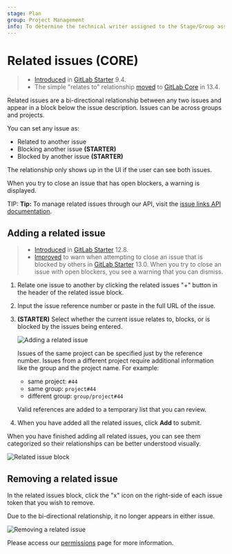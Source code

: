 ```yaml
---
stage: Plan
group: Project Management
info: To determine the technical writer assigned to the Stage/Group associated with this page, see https://about.gitlab.com/handbook/engineering/ux/technical-writing/#assignments
---
```


# Related issues **(CORE)**

> - [Introduced](https://gitlab.com/gitlab-org/gitlab/-/merge_requests/1797) in [GitLab Starter](https://about.gitlab.com/pricing/) 9.4.
> - The simple "relates to" relationship [moved](https://gitlab.com/gitlab-org/gitlab/-/issues/212329) to [GitLab Core](https://about.gitlab.com/pricing/) in 13.4.

Related issues are a bi-directional relationship between any two issues
and appear in a block below the issue description. Issues can be across groups
and projects.

You can set any issue as:

- Related to another issue
- Blocking another issue **(STARTER)**
- Blocked by another issue **(STARTER)**

The relationship only shows up in the UI if the user can see both issues.

When you try to close an issue that has open blockers, a warning is displayed.

TIP: **Tip:**
To manage related issues through our API, visit the [issue links API documentation](../../../api/issue_links.md).

## Adding a related issue

> - [Introduced](https://gitlab.com/gitlab-org/gitlab/-/issues/2035) in [GitLab Starter](https://about.gitlab.com/pricing/) 12.8.
> - [Improved](https://gitlab.com/gitlab-org/gitlab/-/issues/34239) to warn when attempting to close an issue that is blocked by others in [GitLab Starter](https://about.gitlab.com/pricing/) 13.0.
>   When you try to close an issue with open blockers, you see a warning that you can dismiss.

1. Relate one issue to another by clicking the related issues "+" button
in the header of the related issue block.

1. Input the issue reference number or paste in the full URL of the issue.

1. **(STARTER)** Select whether the current issue relates to, blocks, or is blocked by the issues being entered.

    ![Adding a related issue](img/related_issues_add_v12_8.png)

    Issues of the same project can be specified just by the reference number.
    Issues from a different project require additional information like the
    group and the project name. For example:

    - same project: `#44`
    - same group: `project#44`
    - different group: `group/project#44`

    Valid references are added to a temporary list that you can review.

1. When you have added all the related issues, click **Add** to submit.

When you have finished adding all related issues, you can see
them categorized so their relationships can be better understood visually.

![Related issue block](img/related_issue_block_v12_8.png)

## Removing a related issue

In the related issues block, click the "x" icon on the right-side of each issue
token that you wish to remove.

Due to the bi-directional relationship, it no longer appears in either issue.

![Removing a related issue](img/related_issues_remove_v12_8.png)

Please access our [permissions](../../permissions.md) page for more information.
